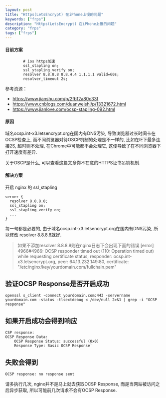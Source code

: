 ```yaml
---
layout: post
title: "Https(LetsEncrypt) 在iPhone上慢的问题"
keywords: ["frps"]
description: "Https(LetsEncrypt) 在iPhone上慢的问题"
category: "frps"
tags: ["frps"]
---
```

#### 目前方案
```
		# ios https加速
		ssl_stapling on;
		ssl_stapling_verify on;
		resolver 8.8.8.8 8.8.4.4 1.1.1.1 valid=60s;
		resolver_timeout 2s;
```

参考资源：
- https://www.jianshu.com/p/2fb12a80c33f
- https://www.cnblogs.com/duanweishi/p/13321672.html
- https://www.jianlove.com/ocsp-stapling-092.html

#### 原因
域名ocsp.int-x3.letsencrypt.org在国内有DNS污染, 导致浏览器过长时间卡在OCSP检查上, 而不同浏览器对待OSCP机制的处理是不一样的, 比如在IE下最多连接2S, 超时则不处理, 在Chrome中可能都不会处理它, 这便导致了在不同浏览器下打开速度有差异.

关于OSCP是什么, 可以查看这篇文章你不在意的HTTPS证书吊销机制.

#### 解决方案
开启 nginx 的 ssl_stapling

```
server {
  resolver 8.8.8.8;
  ssl_stapling on;
  ssl_stapling_verify on;
  ...
}
```

每一句都是必要的, 由于域名ocsp.int-x3.letsencrypt.org在国内有DNS污染, 所以修改 resolver 8.8.8.8就好.

> 如果不添加resolver 8.8.8.8则在nginx日志下会出现下面的错误
[error] 4966#4966: OCSP responder timed out (110: Operation timed out) while requesting certificate status, responder: ocsp.int-x3.letsencrypt.org, peer: 64.13.232.149:80, certificate: "/etc/nginx/key/yourdomain.com/fullchain.pem"


## 验证OCSP Response是否开启成功
```
openssl s_client -connect yourdomain.com:443 -servername yourdomain.com -status -tlsextdebug < /dev/null 2>&1 | grep -i "OCSP response"
```

## 如果开启成功会得到响应
```
CSP response: 
OCSP Response Data:
    OCSP Response Status: successful (0x0)
    Response Type: Basic OCSP Response`
```

## 失败会得到
```
OCSP response: no response sent
```

请多执行几次, nginx并不是马上就去获取OCSP Response, 而是当网站被访问之后异步获取, 所以可能前几次请求不会有OCSP Response.